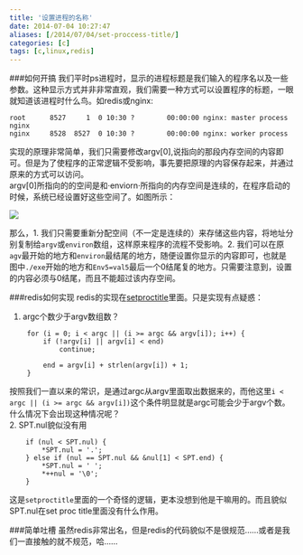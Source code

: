 ```yaml
---
title: '设置进程的名称'
date: 2014-07-04 10:27:47
aliases: [/2014/07/04/set-proccess-title/]
categories: [c] 
tags: [c,linux,redis]
---
```

###如何开搞
我们平时ps进程时，显示的进程标题是我们输入的程序名以及一些参数。这种显示方式并非非常直观，我们需要一种方式可以设置程序的标题，一眼就知道该进程时什么鸟。如redis或nginx:  

    root      8527     1  0 10:30 ?        00:00:00 nginx: master process nginx    
    nginx     8528  8527  0 10:30 ?        00:00:00 nginx: worker process    

实现的原理非常简单，我们只需要修改argv[0],说指向的那段内存空间的内容即可。但是为了使程序的正常逻辑不受影响，事先要把原理的内容保存起来，并通过原来的方式可以访问。  
argv[0]所指向的的空间是和·enviorn·所指向的内存空间是连续的，在程序启动的时候，系统已经设置好这些空间了。如图所示：  

![](http://privt-share.qiniudn.com/@/redis/setproctitle.jpg)  

那么，1. 我们只需要重新分配空间（不一定是连续的）来存储这些内容，将地址分别复制给`argv`或`environ`数组，这样原来程序的流程不受影响。2. 我们可以在原`agv`最开始的地方和`environ`最结尾的地方，随便设置你显示的内容即可，也就是图中`./exe`开始的地方和`Env5=val5`最后一个0结尾复的地方。只需要注意到，设置的内容必须与0结尾，而且不能超过该内存空间。  

###redis如何实现
redis的实现在[setproctitle](https://github.com/antirez/redis/blob/2.8.12/src/setproctitle.c)里面。只是实现有点疑惑：  
1. argc个数少于argv数组数？  

    	for (i = 0; i < argc || (i >= argc && argv[i]); i++) {    
		    if (!argv[i] || argv[i] < end)
			    continue;

		    end = argv[i] + strlen(argv[i]) + 1;
	    }
 按照我们一直以来的常识，是通过argc从argv里面取出数据来的，而他这里`i < argc || (i >= argc && argv[i])`这个条件明显就是argc可能会少于argv个数。什么情况下会出现这种情况呢？  
2. SPT.nul貌似没有用  

    	if (nul < SPT.nul) {
		    *SPT.nul = '.';
	    } else if (nul == SPT.nul && &nul[1] < SPT.end) {
		    *SPT.nul = ' ';
		    *++nul = '\0';
	    }
 这是`setproctitle`里面的一个奇怪的逻辑，更本没想到他是干嘛用的。而且貌似SPT.nul在set proc title里面没有什么作用。  

###简单吐槽
虽然redis非常出名，但是redis的代码貌似不是很规范……或者是我们一直接触的就不规范，哈……  



